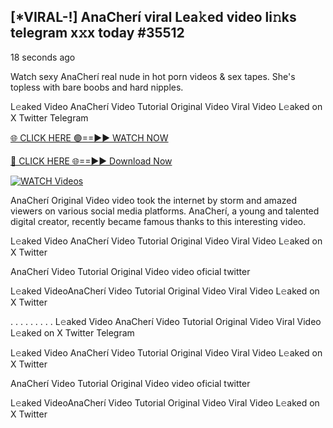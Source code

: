 ## [*VIRAL-!] AnaCherí viral Lea𝚔ed video li𝚗ks telegram x𝚡x today #35512

18 seconds ago

Watch sexy AnaCherí real nude in hot porn videos & sex tapes. She's topless with bare boobs and hard nipples.

L𝚎aked Video AnaCherí Video Tutorial Original Video Viral Video L𝚎aked on X Twitter Telegram

[🌐 CLICK HERE 🟢==►► WATCH NOW](https://azvirallink.blogspot.com/2025/01/viral-video-new-year-2025.html)

[🔴 CLICK HERE 🌐==►► Download Now](https://azvirallink.blogspot.com/2025/01/viral-video-new-year-2025.html)

[![WATCH Videos](https://i.imgur.com/6ooyjBv.gif)](https://azvirallink.blogspot.com/2025/01/viral-video-new-year-2025.html)

AnaCherí Original Video video took the internet by storm and amazed viewers on various social media platforms. AnaCherí, a young and talented digital creator, recently became famous thanks to this interesting video.

L𝚎aked Video AnaCherí Video Tutorial Original Video Viral Video L𝚎aked on X Twitter

AnaCherí Video Tutorial Original Video video oficial twitter

L𝚎aked VideoAnaCherí Video Tutorial Original Video Viral Video L𝚎aked on X Twitter

. . . . . . . . . L𝚎aked Video AnaCherí Video Tutorial Original Video Viral Video L𝚎aked on X Twitter Telegram

L𝚎aked Video AnaCherí Video Tutorial Original Video Viral Video L𝚎aked on X Twitter

AnaCherí Video Tutorial Original Video video oficial twitter

L𝚎aked VideoAnaCherí Video Tutorial Original Video Viral Video L𝚎aked on X Twitter